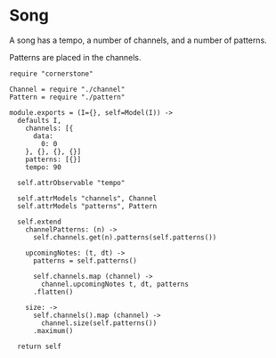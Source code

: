 Song
====

A song has a tempo, a number of channels, and a number of patterns.

Patterns are placed in the channels.

    require "cornerstone"

    Channel = require "./channel"
    Pattern = require "./pattern"

    module.exports = (I={}, self=Model(I)) ->
      defaults I,
        channels: [{
          data: 
            0: 0
        }, {}, {}, {}]
        patterns: [{}]
        tempo: 90

      self.attrObservable "tempo"

      self.attrModels "channels", Channel
      self.attrModels "patterns", Pattern

      self.extend
        channelPatterns: (n) ->
          self.channels.get(n).patterns(self.patterns())

        upcomingNotes: (t, dt) ->
          patterns = self.patterns()

          self.channels.map (channel) ->
            channel.upcomingNotes t, dt, patterns
          .flatten()

        size: ->
          self.channels().map (channel) ->
            channel.size(self.patterns())
          .maximum()

      return self
